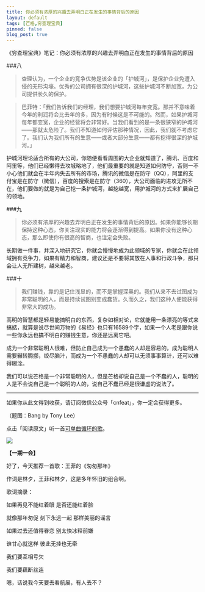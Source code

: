 ```yaml
---
title: 你必须有浓厚的兴趣去弄明白正在发生的事情背后的原因
layout: default
tags: [芒格,穷查理宝典]
pinned: false
blog_post: true
---
```



《穷查理宝典》笔记：你必须有浓厚的兴趣去弄明白正在发生的事情背后的原因

###八

>查理认为，一个企业的竞争优势是该企业的「护城河」，是保护企业免遭入侵的无形沟壕。优秀的公司拥有很深的护城河，这些护城河不断加宽，为公司提供长久的保护。
>

>巴菲特：「我们告诉我们的经理，我们想要护城河每年变宽。那并不意味着今年的利润将会比去年的多，因为有时候这是不可能的。然而，如果护城河每年都变宽，企业的经营将会非常好。当我们看到的是一条很狭窄的护城河——那就太危险了。我们不知道如何评估那种情况，因此，我们就不考虑它了。我们认为我们所有的生意——或者大部分生意——都有挖得很深的护城河。」

护城河理论适合所有的大公司，你随便看看周围的大企业就知道了，腾讯、百度和阿里等，他们已经懒得去攻城略地了，他们最重要的就是知道如何防守，否则一不小心他们就会在半年内失去所有的市场，腾讯的微信是在防守（QQ），阿里的支付宝是在防守（微信），百度的搜索是在防守（360），大公司面临的进攻无所不在，他们要做的就是为自己挖一条护城河，越挖越宽，用护城河的方式来扩展自己的领地。

###九

>你必须有浓厚的兴趣去弄明白正在发生的事情背后的原因。如果你能够长期保持这种心态，你关注现实的能力将会逐渐得到提高。如果你没有这种心态，那么即使你有很高的智商，也注定会失败。

长期做一件事，并深入地研究它，你就会慢慢地成为此领域的专家，你就会在此领域拥有竞争力，如果有精力和智商，建议还是不要将其放在人事和行政斗争，那只会让人无所建树，越来越老。

###十

>我们赚钱，靠的是记住浅显的，而不是掌握深奥的。我们从来不去试图成为非常聪明的人，而是持续试图别变成蠢货。久而久之，我们这种人便能获得非常大的成功。

高明的智慧都是轻易能搞明白的东西，复杂如相对论，它就能用一条漂亮的等式来搞掂，就算是说尽世间万物的《易经》也只有16589个字，如果一个人老是跟你说一些你永远也搞不明白的赚钱生意，你还是远离它吧。

成为一个非常聪明人很难，但防止自己成为一个愚蠢的人却是容易的，成为聪明人需要辗转腾挪，绞尽脑汁，而成为一个不愚蠢的人却可以无须事事算计，还可以难得糊涂。

我们可以说芒格是一个非常聪明的人，但是芒格却说自己是一个不蠢的人，聪明的人是不会说自己是一个聪明的人的，说自己不蠢已经是很谦虚的说法了。


---

如果你从此文得到收获，请订阅微信公众号「cnfeat」，你一定会获得更多。

（题图：Bang by Tony Lee）

点击「阅读原文」听一首[可单曲循环的歌](http://www.xiami.com/song/1773679434?spm=a1z1s.2943549.1995973129.5.nQdirb#wall_list)。

![](http://cnfeat.qiniudn.com/signitrue-2014-09-28.jpg)

**【一期一会】**

好了，今天推荐一首歌：王菲的《匆匆那年》

作词是林夕，王菲和林夕，这是多年怀旧的组合啊。

歌词摘录：

如果再见不能红着眼 是否还能红着脸

就像那年匆促 刻下永远一起 那样美丽的谣言

如果过去还值得眷恋 别太快冰释前嫌

谁甘心就这样 彼此无挂也无牵

我们要互相亏欠

我们要藕断丝连 


嗯，话说我今天要去看航展，有人去不？





